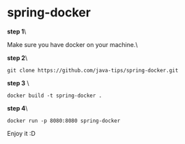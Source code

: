 # spring-docker

**step 1**\

Make sure you have docker on your machine.\

**step 2**\
```
git clone https://github.com/java-tips/spring-docker.git
```

**step 3** \
```
docker build -t spring-docker .
```

**step 4**\
```
docker run -p 8080:8080 spring-docker
```

Enjoy it :D

